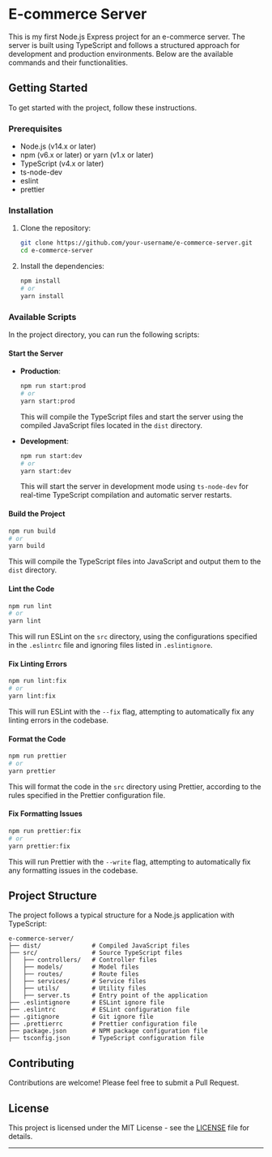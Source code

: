 # E-commerce Server

This is my first Node.js Express project for an e-commerce server. The server is built using TypeScript and follows a structured approach for development and production environments. Below are the available commands and their functionalities.

## Getting Started

To get started with the project, follow these instructions.

### Prerequisites

- Node.js (v14.x or later)
- npm (v6.x or later) or yarn (v1.x or later)
- TypeScript (v4.x or later)
- ts-node-dev
- eslint
- prettier

### Installation

1. Clone the repository:
    ```sh
    git clone https://github.com/your-username/e-commerce-server.git
    cd e-commerce-server
    ```

2. Install the dependencies:
    ```sh
    npm install
    # or
    yarn install
    ```

### Available Scripts

In the project directory, you can run the following scripts:

#### Start the Server

- **Production**:
    ```sh
    npm run start:prod
    # or
    yarn start:prod
    ```

    This will compile the TypeScript files and start the server using the compiled JavaScript files located in the `dist` directory.

- **Development**:
    ```sh
    npm run start:dev
    # or
    yarn start:dev
    ```

    This will start the server in development mode using `ts-node-dev` for real-time TypeScript compilation and automatic server restarts.

#### Build the Project

```sh
npm run build
# or
yarn build
```

This will compile the TypeScript files into JavaScript and output them to the `dist` directory.

#### Lint the Code

```sh
npm run lint
# or
yarn lint
```

This will run ESLint on the `src` directory, using the configurations specified in the `.eslintrc` file and ignoring files listed in `.eslintignore`.

#### Fix Linting Errors

```sh
npm run lint:fix
# or
yarn lint:fix
```

This will run ESLint with the `--fix` flag, attempting to automatically fix any linting errors in the codebase.

#### Format the Code

```sh
npm run prettier
# or
yarn prettier
```

This will format the code in the `src` directory using Prettier, according to the rules specified in the Prettier configuration file.

#### Fix Formatting Issues

```sh
npm run prettier:fix
# or
yarn prettier:fix
```

This will run Prettier with the `--write` flag, attempting to automatically fix any formatting issues in the codebase.

## Project Structure

The project follows a typical structure for a Node.js application with TypeScript:

```
e-commerce-server/
├── dist/              # Compiled JavaScript files
├── src/               # Source TypeScript files
│   ├── controllers/   # Controller files
│   ├── models/        # Model files
│   ├── routes/        # Route files
│   ├── services/      # Service files
│   ├── utils/         # Utility files
│   ├── server.ts      # Entry point of the application
├── .eslintignore      # ESLint ignore file
├── .eslintrc          # ESLint configuration file
├── .gitignore         # Git ignore file
├── .prettierrc        # Prettier configuration file
├── package.json       # NPM package configuration file
├── tsconfig.json      # TypeScript configuration file
```

## Contributing

Contributions are welcome! Please feel free to submit a Pull Request.

## License

This project is licensed under the MIT License - see the [LICENSE](LICENSE) file for details.

---

